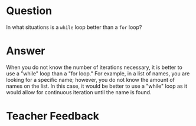 # Question
In what situations is a `while` loop better than a `for` loop?

# Answer
When you do not know the number of iterations necessary, it is better to use a "while" loop than a "for loop." For example, in a list of names, you are looking for a specific name; however, you do not know the amount of names on the list. In this case, it would be better to use a "while" loop as it would allow for continuous iteration until the name is found. 

# Teacher Feedback
